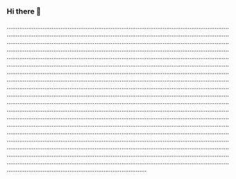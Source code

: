 ### Hi there 👋

..................................................................................................................................................................................................................................................................................................................................................................................................................................................................................................................................................................................................................................................................................................................................................................................................................................................................................................................................................................................................................................................................................................................................................................................................................................................................................................................................................................................................................................................................................................................................................................................................................................................................................................................................................................................................................................................................................................................................................................................................................................................................................................................................................................................................................................................................................................................................................................................................................................................................................................................................